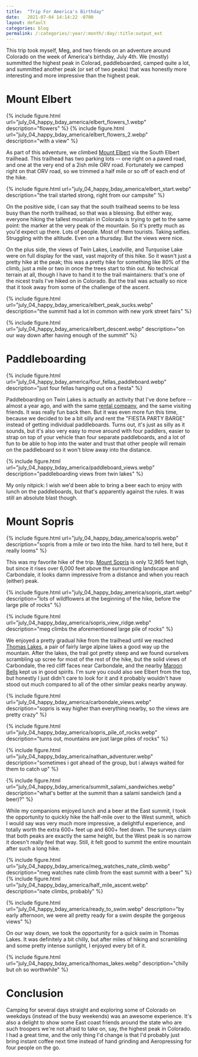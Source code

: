 ```yaml
---
title:  "Trip For America's Birthday"
date:   2021-07-04 14:14:22 -0700
layout: default
categories: blog
permalink: /:categories/:year/:month/:day/:title:output_ext
---
```


This trip took myself, Meg, and two friends on an adventure around
Colorado on the week of America's birthday, July 4th. We (mostly)
summitted the highest peak in Colorad, paddleboarded, camped quite
a lot, and summitted another peak (or set of two peaks) that was
honestly more interesting and more impressive than the highest
peak.

<!-- readmore -->

# Mount Elbert

{% include figure.html url="july_04_happy_bday_america/elbert_flowers_1.webp" description="flowers" %}
{% include figure.html url="july_04_happy_bday_america/elbert_flowers_2.webp" description="with a view" %}

As part of this adventure, we climbed [Mount Elbert](https://en.wikipedia.org/wiki/Mount_Elbert)
via the South Elbert trailhead. This trailhead has two parking lots --
one right on a paved road,
and one at the very end of a 2ish mile ORV road. Fortunately we camped right
on that ORV road, so we trimmed a half mile or so off of each end of the hike.

{% include figure.html url="july_04_happy_bday_america/elbert_start.webp" description="the trail started strong, right from our campsite" %}

On the positive side, I can say that the south trailhead seems to be less busy
than the north trailhead, so that was a blessing. But either way, everyone
hiking the tallest mountain in Colorado is trying to get to the same point:
the marker at the very peak of the mountain. So it's pretty much as you'd expect
up there. Lots of people. Most of them tourists. Taking selfies. Struggling
with the altitude. Even on a thursday. But the views were nice.

On the plus side, the views of Twin Lakes, Leadville, and Turquoise Lake were
on full display for the vast, vast majority of this hike. So it wasn't just a
pretty hike at the peak; this was a pretty hike for something like 80% of the
climb, just a mile or two in once the trees start to thin out. No technical
terrain at all, though I have to hand it to the trail maintainers: that's one
of the nicest trails I've hiked on in Colorado. But the trail was actually so
nice that it took away from some of the challenge of the ascent.

{% include figure.html url="july_04_happy_bday_america/elbert_peak_sucks.webp" description="the summit had a lot in common with new york street fairs" %}

{% include figure.html url="july_04_happy_bday_america/elbert_descent.webp" description="on our way down after having enough of the summit" %}


# Paddleboarding

{% include figure.html url="july_04_happy_bday_america/four_fellas_paddleboard.webp" description="just four fellas hanging out on a fiesta" %}

Paddleboarding on Twin Lakes is actually an activity that I've done before --
almost a year ago, and with the same
[rental company](https://www.supandcycle.com/), and the same visiting friends.
It was really fun back then. But it was even more fun this time, because we
decided to be a bit silly and rent the "FIESTA PARTY BARGE" instead of getting
individual paddleboards. Turns out, it's just as silly as it sounds, but it's
also very easy to move around with four paddlers, easier to strap on top of
your vehicle than four separate paddleboards, and a lot of fun to be able to
hop into the water and trust that other people will remain on the paddleboard
so it won't blow away into the distance.

{% include figure.html url="july_04_happy_bday_america/paddleboard_views.webp" description="paddleboarding views from twin lakes" %}

My only nitpick: I wish we'd been able
to bring a beer each to enjoy with lunch on the paddleboards, but that's
apparently against the rules. It was still an absolute blast though.

# Mount Sopris

{% include figure.html url="july_04_happy_bday_america/sopris.webp" description="sopris from a mile or two into the hike. hard to tell here, but it really looms" %}

This was my favorite hike of the trip.
[Mount Sopris](https://en.wikipedia.org/wiki/Mount_Sopris) is only 12,965 feet
high, but since it rises over 6,000 feet above the surrounding landscape and
Carbondale, it looks damn impressive from a distance and when you reach (either)
peak.

{% include figure.html url="july_04_happy_bday_america/sopris_start.webp" description="lots of wildflowers at the beginning of the hike, before the large pile of rocks" %}

{% include figure.html url="july_04_happy_bday_america/sopris_view_ridge.webp" description="meg climbs the aforementioned large pile of rocks" %}

We enjoyed a pretty gradual hike from the trailhead until we reached
[Thomas Lakes](https://www.gjhikes.com/2015/09/thomas-lakes.html), a pair of
fairly large alpine lakes a good way up the mountain. After the lakes, the
trail got pretty steep and we found ourselves scrambling up scree for most
of the rest of the hike, but the solid views of Carbondale, the red cliff faces near Carbondale, and the nearby
[Maroon Bells](https://en.wikipedia.org/wiki/Maroon_Bells)
kept us in good spirits. I'm sure you could also see Elbert from the top, but
honestly I just didn't care to look for it and it probably wouldn't have stood
out much compared to all of the other similar peaks nearby anyway.

{% include figure.html url="july_04_happy_bday_america/carbondale_views.webp" description="sopris is way higher than everything nearby, so the views are pretty crazy" %}

{% include figure.html url="july_04_happy_bday_america/sopris_pile_of_rocks.webp" description="turns out, mountains are just large piles of rocks" %}

{% include figure.html url="july_04_happy_bday_america/nathan_adventurer.webp" description="sometimes i got ahead of the group, but i always waited for them to catch up" %}

{% include figure.html url="july_04_happy_bday_america/summit_salami_sandwiches.webp" description="what's better at the summit than a salami sandwich (and a beer)?" %}

While my
companions enjoyed lunch and a beer at the East summit, I took the opportunity
to quickly hike the half-mile over to the West summit, which I would say was
very much more impressive, a delightful experience, and totally worth the
extra 600+ feet up and 600+ feet down. The surveys claim that both peaks are
exactly the same height, but the West peak is so narrow it doesn't really feel
that way. Still, it felt good to summit the entire mountain after such a long
hike.

{% include figure.html url="july_04_happy_bday_america/meg_watches_nate_climb.webp" description="meg watches nate climb from the east summit with a beer" %}
{% include figure.html url="july_04_happy_bday_america/half_mile_ascent.webp" description="nate climbs, probably" %}

{% include figure.html url="july_04_happy_bday_america/ready_to_swim.webp" description="by early afternoon, we were all pretty ready for a swim despite the gorgeous views" %}

On our way down, we took the opportunity for a quick swim in Thomas Lakes. It
was definitely a bit chilly, but after miles of hiking and scrambling and
some pretty intense sunlight, I enjoyed every bit of it.

{% include figure.html url="july_04_happy_bday_america/thomas_lakes.webp" description="chilly but oh so worthwhile" %}

# Conclusion

Camping for several days straight and exploring some of Colorado on weekdays
(instead of the busy weekends) was an awesome experience. It's also a delight
to show some East coast friends around the state who are such troopers we're
not afraid to take on, say, the highest peak in Colorado. I had a great time,
and the only thing I'd change is that I'd probably just bring instant coffee
next time instead of hand grinding and Aeropressing for four people on the go.

